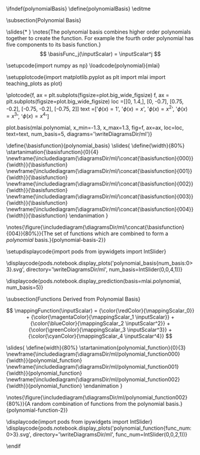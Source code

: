 \ifndef{polynomialBasis}
\define{polynomialBasis}
\editme

\subsection{Polynomial Basis}

\slides{* }
\notes{The polynomial basis combines higher order polynomials together to create the function. For example the fourth order polynomial has five components to its basis function.}
$$
\basisFunc_j(\inputScalar) = \inputScalar^j
$$

\setupcode{import numpy as np}
\loadcode{polynomial}{mlai}

\setupplotcode{import matplotlib.pyplot as plt
import mlai
import teaching_plots as plot}


\plotcode{f, ax = plt.subplots(figsize=plot.big_wide_figsize)
f, ax = plt.subplots(figsize=plot.big_wide_figsize)
loc =[[0, 1.4,],
      [0, -0.7],
      [0.75, -0.2],
     [-0.75, -0.2],
     [-0.75, 2]]
text =['$\phi(x) = 1$',
       '$\phi(x) = x$',
       '$\phi(x) = x^2$',
       '$\phi(x) = x^3$',
       '$\phi(x) = x^4$']

plot.basis(mlai.polynomial, x_min=-1.3, x_max=1.3, 
           fig=f, ax=ax, loc=loc, text=text, num_basis=5,
		   diagrams='\writeDiagramsDir/ml')}

\define{\basisfunction}{polynomial_basis}
\slides{
\define{\width}{80%}
\startanimation{\basisfunction}{0}{4}
\newframe{\includediagram{\diagramsDir/ml/\concat{\basisfunction}{000}}{\width}}{\basisfunction}
\newframe{\includediagram{\diagramsDir/ml/\concat{\basisfunction}{001}}{\width}}{\basisfunction}
\newframe{\includediagram{\diagramsDir/ml/\concat{\basisfunction}{002}}{\width}}{\basisfunction}
\newframe{\includediagram{\diagramsDir/ml/\concat{\basisfunction}{003}}{\width}}{\basisfunction}
\newframe{\includediagram{\diagramsDir/ml/\concat{\basisfunction}{004}}{\width}}{\basisfunction}
\endanimation
}

\notes{\figure{\includediagram{\diagramsDir/ml/\concat{\basisfunction}{004}}{80%}}{The set of functions which are combined to form a *polynomial* basis.}{polynomial-basis-2}}

\setupdisplaycode{import pods
from ipywidgets import IntSlider}

\displaycode{pods.notebook.display_plots('polynomial_basis{num_basis:0>3}.svg', 
                            directory='\writeDiagramsDir/ml', 
							num_basis=IntSlider(0,0,4,1))}

\displaycode{pods.notebook.display_prediction(basis=mlai.polynomial, num_basis=5)}

\subsection{Functions Derived from Polynomial Basis}

$$
\mappingFunction(\inputScalar) = {\color{\redColor}{\mappingScalar_0}} + {\color{\magentaColor}{\mappingScalar_1 \inputScalar}} + {\color{\blueColor}{\mappingScalar_2 \inputScalar^2}} + {\color{\greenColor}{\mappingScalar_3 \inputScalar^3}} + {\color{\cyanColor}{\mappingScalar_4 \inputScalar^4}}
$$

\slides{
\define{width}{80%}
\startanimation{polynomial_function}{0}{3}
\newframe{\includediagram{\diagramsDir/ml/polynomial_function000}{\width}}{polynomial_function}
\newframe{\includediagram{\diagramsDir/ml/polynomial_function001}{\width}}{polynomial_function}
\newframe{\includediagram{\diagramsDir/ml/polynomial_function002}{\width}}{polynomial_function}
\endanimation
}

\notes{\figure{\includediagram{\diagramsDir/ml/polynomial_function002}{80%}}{A random combination of functions from the polynomial basis.}{polynomial-function-2}}

\displaycode{import pods
from ipywidgets import IntSlider}
\displaycode{pods.notebook.display_plots('polynomial_function{func_num:0>3}.svg', 
                            directory='\writeDiagramsDir/ml', 
                            func_num=IntSlider(0,0,2,1))}



\endif
